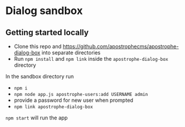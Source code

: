 # Dialog sandbox

## Getting started locally
- Clone this repo and https://github.com/apostrophecms/apostrophe-dialog-box into separate directories
- Run `npm install` and `npm link` inside the `apostrophe-dialog-box` directory

In the sandbox directory run
- `npm i`
- `npm node app.js apostrophe-users:add USERNAME admin`
- provide a password for new user when prompted
- `npm link apostrophe-dialog-box`

`npm start` will run the app
